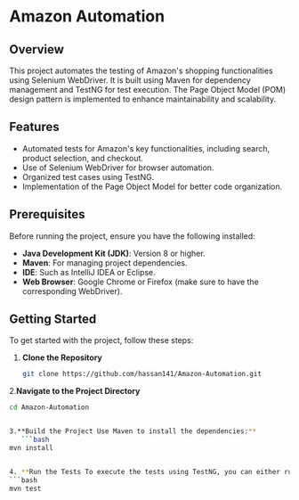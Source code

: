 # Amazon Automation

## Overview
This project automates the testing of Amazon's shopping functionalities using Selenium WebDriver. It is built using Maven for dependency management and TestNG for test execution. The Page Object Model (POM) design pattern is implemented to enhance maintainability and scalability.

## Features
- Automated tests for Amazon's key functionalities, including search, product selection, and checkout.
- Use of Selenium WebDriver for browser automation.
- Organized test cases using TestNG.
- Implementation of the Page Object Model for better code organization.

## Prerequisites
Before running the project, ensure you have the following installed:
- **Java Development Kit (JDK)**: Version 8 or higher.
- **Maven**: For managing project dependencies.
- **IDE**: Such as IntelliJ IDEA or Eclipse.
- **Web Browser**: Google Chrome or Firefox (make sure to have the corresponding WebDriver).

## Getting Started
To get started with the project, follow these steps:

1. **Clone the Repository**
   ```bash
   git clone https://github.com/hassan141/Amazon-Automation.git
2.**Navigate to the Project Directory**
   ```bash
   cd Amazon-Automation


3.**Build the Project Use Maven to install the dependencies:**
      ```bash
   mvn install


4. **Run the Tests To execute the tests using TestNG, you can either run them directly from your IDE or use the command line:**
   ```bash
   mvn test
